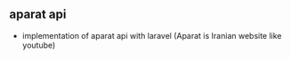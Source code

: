 
## aparat api
- implementation of aparat api with laravel (Aparat is Iranian website like youtube)




